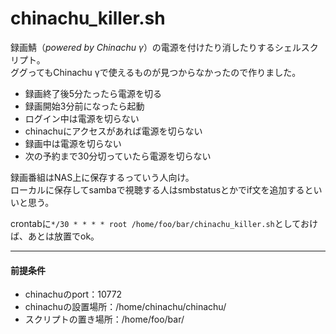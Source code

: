 # chinachu_killer.sh
録画鯖（*powered by Chinachu γ*）の電源を付けたり消したりするシェルスクリプト。  
ググってもChinachu γで使えるものが見つからなかったので作りました。
* 録画終了後5分たったら電源を切る
* 録画開始3分前になったら起動
* ログイン中は電源を切らない
* chinachuにアクセスがあれば電源を切らない
* 録画中は電源を切らない
* 次の予約まで30分切っていたら電源を切らない

録画番組はNAS上に保存するっていう人向け。  
ローカルに保存してsambaで視聴する人はsmbstatusとかでif文を追加するといいと思う。

crontabに`*/30 * * * * root /home/foo/bar/chinachu_killer.sh`としておけば、あとは放置でok。

___
#### 前提条件  
* chinachuのport：10772
* chinachuの設置場所：/home/chinachu/chinachu/
* スクリプトの置き場所：/home/foo/bar/
